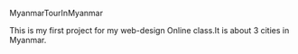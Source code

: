 MyanmarTourInMyanmar

This is my first project for my web-design Online class.It is about 3 cities in Myanmar.
